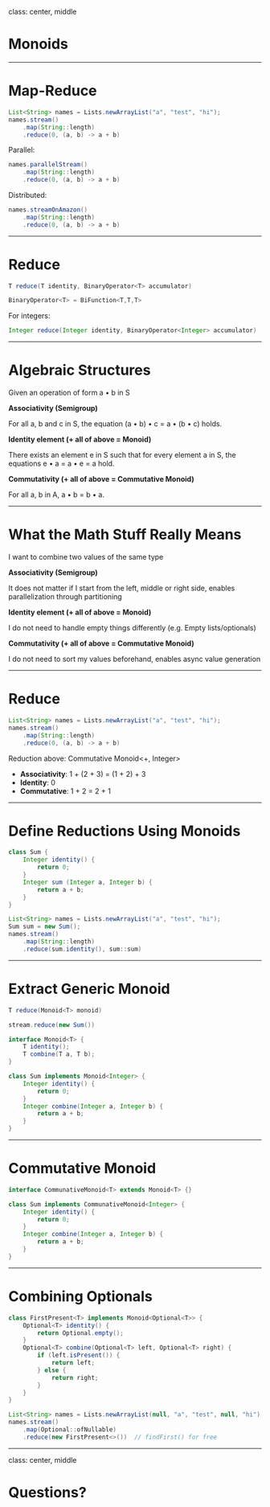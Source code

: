 class: center, middle

# Monoids

---

# Map-Reduce

```java
List<String> names = Lists.newArrayList("a", "test", "hi");
names.stream()
    .map(String::length)
    .reduce(0, (a, b) -> a + b)
```
Parallel:
```java
names.parallelStream()
    .map(String::length)
    .reduce(0, (a, b) -> a + b)
```

Distributed:
```java
names.streamOnAmazon()
    .map(String::length)
    .reduce(0, (a, b) -> a + b)
```

---

# Reduce

```java
T reduce(T identity, BinaryOperator<T> accumulator)
```

```java
BinaryOperator<T> = BiFunction<T,T,T>
```


For integers:

```java
Integer reduce(Integer identity, BinaryOperator<Integer> accumulator)
```

---

# Algebraic Structures

Given an operation of form a • b in S

**Associativity (Semigroup)**

For all a, b and c in S, the equation (a • b) • c = a • (b • c) holds.

**Identity element (+ all of above = Monoid)**

There exists an element e in S such that for every element a in S, the equations e • a = a • e = a hold.

**Commutativity (+ all of above = Commutative Monoid)**

For all a, b in A, a • b = b • a.

---

# What the Math Stuff Really Means

I want to combine two values of the same type

**Associativity (Semigroup)**

It does not matter if I start from the left, middle or right side, enables parallelization through partitioning

**Identity element (+ all of above = Monoid)**

I do not need to handle empty things differently (e.g. Empty lists/optionals)

**Commutativity (+ all of above = Commutative Monoid)**

I do not need to sort my values beforehand, enables async value generation

---

# Reduce

```java
List<String> names = Lists.newArrayList("a", "test", "hi");
names.stream()
    .map(String::length)
    .reduce(0, (a, b) -> a + b)
```

Reduction above: Commutative Monoid<+, Integer>

* **Associativity**: 1 + (2 + 3) = (1 + 2) + 3
* **Identity**: 0
* **Commutative**: 1 + 2 = 2 + 1

---

# Define Reductions Using Monoids

```java
class Sum {
    Integer identity() {
        return 0;
    }
    Integer sum (Integer a, Integer b) {
        return a + b;
    }
}
```

```java
List<String> names = Lists.newArrayList("a", "test", "hi");
Sum sum = new Sum();
names.stream()
    .map(String::length)
    .reduce(sum.identity(), sum::sum)
```

---

# Extract Generic Monoid

```java
T reduce(Monoid<T> monoid)

stream.reduce(new Sum())
```

```java
interface Monoid<T> {
    T identity();
    T combine(T a, T b);
}
```

```java
class Sum implements Monoid<Integer> {
    Integer identity() {
        return 0;
    }
    Integer combine(Integer a, Integer b) {
        return a + b;
    }
}
```

---

# Commutative Monoid

```java
interface CommunativeMonoid<T> extends Monoid<T> {}
```

```java
class Sum implements CommunativeMonoid<Integer> {
    Integer identity() {
        return 0;
    }
    Integer combine(Integer a, Integer b) {
        return a + b;
    }
}
```

---

# Combining Optionals


```java
class FirstPresent<T> implements Monoid<Optional<T>> {
    Optional<T> identity() {
        return Optional.empty();
    }
    Optional<T> combine(Optional<T> left, Optional<T> right) {
        if (left.isPresent()) {
            return left;
        } else {
            return right;
        }
    }
}
```

```java
List<String> names = Lists.newArrayList(null, "a", "test", null, "hi");
names.stream()
    .map(Optional::ofNullable)
    .reduce(new FirstPresent<>())  // findFirst() for free
```

---

class: center, middle

# Questions?
